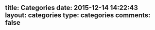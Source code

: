 title: Categories
date: 2015-12-14 14:22:43
layout: categories
type: categories
comments: false
---
